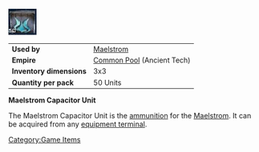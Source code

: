 ![](../images/Maelstrom_ammo.jpg "Maelstrom_ammo.JPG")

|                          |                                                             |
| ------------------------ | ----------------------------------------------------------- |
| **Used by**              | [Maelstrom](../Maelstrom.md)                                |
| **Empire**               | [Common Pool](../terminology/Common_Pool.md) (Ancient Tech) |
| **Inventory dimensions** | 3x3                                                         |
| **Quantity per pack**    | 50 Units                                                    |

**Maelstrom Capacitor Unit**

The Maelstrom Capacitor Unit is the [ammunition](Ammunition.md)
for the [Maelstrom](../Maelstrom.md). It can be acquired from any
[equipment terminal](Equipment_Terminal.md).

[Category:Game Items](Category:Game_Items.md)
